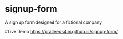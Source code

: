 # signup-form
A sign up form designed for a fictional company

#Live Demo
https://pradeeps4ini.github.io/signup-form/
